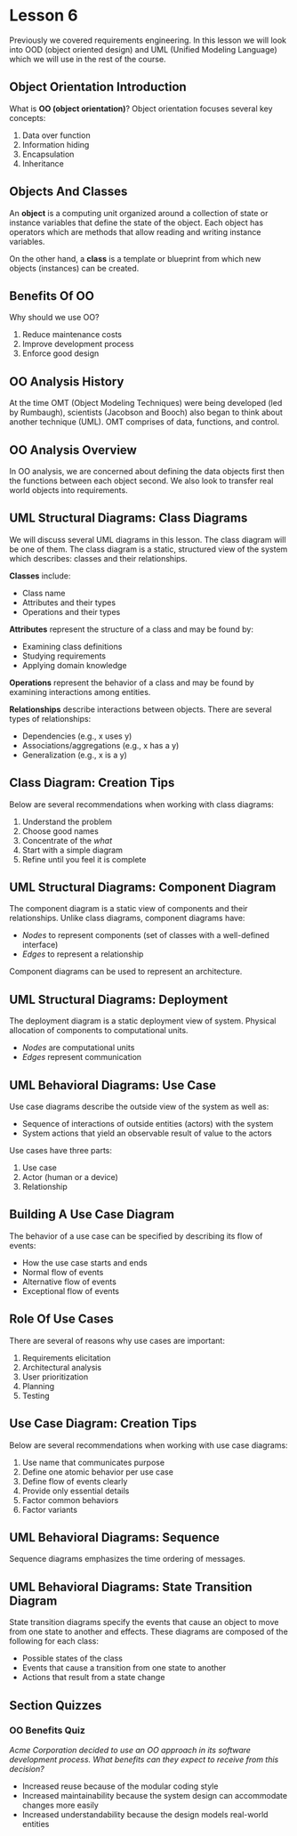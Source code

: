 # Lesson 6

Previously we covered requirements engineering. In this lesson we will look into OOD (object oriented design) and UML (Unified Modeling Language) which we will use in the rest of the course.

## Object Orientation Introduction

What is **OO (object orientation)**? Object orientation focuses several key concepts:

1. Data over function
2. Information hiding
3. Encapsulation
4. Inheritance

## Objects And Classes

An **object** is a computing unit organized around a collection of state or instance variables that define the state of the object. Each object has operators which are methods that allow reading and writing instance variables.

On the other hand, a **class** is a template or blueprint from which new objects (instances) can be created.

## Benefits Of OO

Why should we use OO?

1. Reduce maintenance costs
2. Improve development process
3. Enforce good design

## OO Analysis History

At the time OMT (Object Modeling Techniques) were being developed (led by Rumbaugh), scientists (Jacobson and Booch) also began to think about another technique (UML). OMT comprises of data, functions, and control.

## OO Analysis Overview

In OO analysis, we are concerned about defining the data objects first then the functions between each object second. We also look to transfer real world objects into requirements.

## UML Structural Diagrams: Class Diagrams

We will discuss several UML diagrams in this lesson. The class diagram will be one of them. The class diagram is a static, structured view of the system which describes: classes and their relationships.

**Classes** include:

- Class name
- Attributes and their types
- Operations and their types

**Attributes** represent the structure of a class and may be found by:

- Examining class definitions
- Studying requirements
- Applying domain knowledge

**Operations** represent the behavior of a class and may be found by examining interactions among entities.

**Relationships** describe interactions between objects. There are several types of relationships:

- Dependencies (e.g., x uses y)
- Associations/aggregations (e.g., x has a y)
- Generalization (e.g., x is a y)

## Class Diagram: Creation Tips

Below are several recommendations when working with class diagrams:

1. Understand the problem
2. Choose good names
3. Concentrate of the _what_
4. Start with a simple diagram
5. Refine until you feel it is complete

## UML Structural Diagrams: Component Diagram

The component diagram is a static view of components and their relationships. Unlike class diagrams, component diagrams have:

- _Nodes_ to represent components (set of classes with a well-defined interface)
- _Edges_ to represent a relationship

Component diagrams can be used to represent an architecture.

## UML Structural Diagrams: Deployment

The deployment diagram is a static deployment view of system. Physical allocation of components to computational units.

- _Nodes_ are computational units
- _Edges_ represent communication

## UML Behavioral Diagrams: Use Case

Use case diagrams describe the outside view of the system as well as:

- Sequence of interactions of outside entities (actors) with the system
- System actions that yield an observable result of value to the actors

Use cases have three parts:

1. Use case
2. Actor (human or a device)
3. Relationship

## Building A Use Case Diagram

The behavior of a use case can be specified by describing its flow of events:

- How the use case starts and ends
- Normal flow of events
- Alternative flow of events
- Exceptional flow of events

## Role Of Use Cases

There are several of reasons why use cases are important:

1. Requirements elicitation
2. Architectural analysis
3. User prioritization
4. Planning
5. Testing

## Use Case Diagram: Creation Tips

Below are several recommendations when working with use case diagrams:

1. Use name that communicates purpose
2. Define one atomic behavior per use case
3. Define flow of events clearly
4. Provide only essential details
5. Factor common behaviors
6. Factor variants

## UML Behavioral Diagrams: Sequence

Sequence diagrams emphasizes the time ordering of messages.

## UML Behavioral Diagrams: State Transition Diagram

State transition diagrams specify the events that cause an object to move from one state to another and effects. These diagrams are composed of the following for each class:

- Possible states of the class
- Events that cause a transition from one state to another
- Actions that result from a state change

## Section Quizzes

### OO Benefits Quiz

_Acme Corporation decided to use an OO approach in its software development process. What benefits can they expect to receive from this decision?_

- Increased reuse because of the modular coding style
- Increased maintainability because the system design can accommodate changes more easily
- Increased understandability because the design models real-world entities
